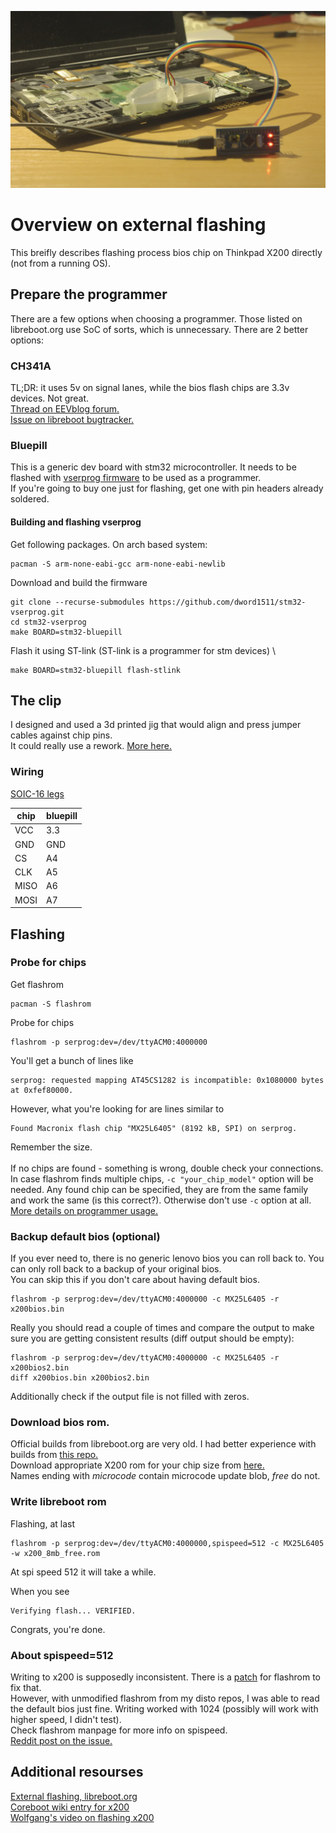 ![1](/pictures/2.jpg)
# Overview on external flashing
This breifly describes flashing process bios chip on Thinkpad X200 directly (not from a running OS).

## Prepare the programmer
There are a few options when choosing a programmer. Those listed on libreboot.org use SoC of sorts, which is unnecessary. There are 2 better options:

### CH341A
TL;DR: it uses 5v on signal lanes, while the bios flash chips are 3.3v devices. Not great.\
[Thread on EEVblog forum.](https://www.eevblog.com/forum/repair/ch341a-serial-memory-programmer-power-supply-fix/2) \
[Issue on libreboot bugtracker.](https://notabug.org/libreboot/libreboot/issues/637)

### Bluepill
This is a generic dev board with stm32 microcontroller. It needs to be flashed with [vserprog firmware](https://github.com/dword1511/stm32-vserprog) to be used as a programmer.\
If you're going to buy one just for flashing, get one with pin headers already soldered.

#### Building and flashing vserprog
Get following packages. On arch based system:
```
pacman -S arm-none-eabi-gcc arm-none-eabi-newlib
```

Download and build the firmware
```
git clone --recurse-submodules https://github.com/dword1511/stm32-vserprog.git
cd stm32-vserprog
make BOARD=stm32-bluepill
```
Flash it using ST-link (ST-link is a programmer for stm devices) \
```
make BOARD=stm32-bluepill flash-stlink
```

## The clip
I designed and used a 3d printed jig that would align and press jumper cables against chip pins. \
It could really use a rework. [More here.](/jig/README.md)

### Wiring
[SOIC-16 legs](https://i.imgur.com/z2kbRml.png)

| chip    | bluepill |
| ------- | ------   |
| VCC     | 3.3      |
| GND     | GND      |
| CS      | A4       |
| CLK     | A5       |
| MISO    | A6       |
| MOSI    | A7       |

## Flashing
### Probe for chips
Get flashrom
```
pacman -S flashrom
```
Probe for chips
```
flashrom -p serprog:dev=/dev/ttyACM0:4000000
```

You'll get a bunch of lines like
```
serprog: requested mapping AT45CS1282 is incompatible: 0x1080000 bytes at 0xfef80000.
```
However, what you're looking for are lines similar to
```
Found Macronix flash chip "MX25L6405" (8192 kB, SPI) on serprog.
```
Remember the size. \
\
If no chips are found - something is wrong, double check your connections.\
In case flashrom finds multiple chips, `-c "your_chip_model"` option will be needed. Any found chip can be specified, they are from the same family and work the same (is this correct?). Otherwise don't use `-c` option at all.
[More details on programmer usage.](https://github.com/dword1511/stm32-vserprog#usage)

### Backup default bios (optional)
If you ever need to, there is no generic lenovo bios you can roll back to. You can only roll back to a backup of your original bios.\
You can skip this if you don't care about having default bios.
```
flashrom -p serprog:dev=/dev/ttyACM0:4000000 -c MX25L6405 -r x200bios.bin
```
Really you should read a couple of times and compare the output to make sure you are getting consistent results (diff output should be empty):
```
flashrom -p serprog:dev=/dev/ttyACM0:4000000 -c MX25L6405 -r x200bios2.bin
diff x200bios.bin x200bios2.bin
```
Additionally check if the output file is not filled with zeros.

### Download bios rom.
Official builds from libreboot.org are very old. I had better experience with builds from [this repo.](https://github.com/JaGoLi/Libreboot-X200-Updated) \
Download appropriate X200 rom for your chip size from [here.](https://github.com/JaGoLi/Libreboot-X200-Updated/tree/main/roms) \
Names ending with *microcode* contain microcode update blob, *free* do not.

### Write libreboot rom
Flashing, at last
```
flashrom -p serprog:dev=/dev/ttyACM0:4000000,spispeed=512 -c MX25L6405 -w x200_8mb_free.rom
```
At spi speed 512 it will take a while.

When you see
```
Verifying flash... VERIFIED.
```
Congrats, you're done.

### About spispeed=512
Writing to x200 is supposedly inconsistent. There is a [patch](https://notabug.org/libreboot/libreboot/src/master/projects/flashrom/patches/0002-Workaround-for-MX25-chips.patch) for flashrom to fix that.\
However, with unmodified flashrom from my disto repos, I was able to read the default bios just fine. Writing worked with 1024 (possibly will work with higher speed, I didn't test).\
Check flashrom manpage for more info on spispeed.\
[Reddit post on the issue.](https://old.reddit.com/r/libreboot/comments/icvr6t/attempting_to_flash_x200_erase_functions_fail/)

## Additional resourses

[External flashing, libreboot.org](https://libreboot.org/docs/install/x200_external.html)\
[Coreboot wiki entry for x200](https://www.coreboot.org/Board:lenovo/x200)\
[Wolfgang's video on flashing x200](https://www.youtube.com/watch?v=ktcvWkEVBE0)
